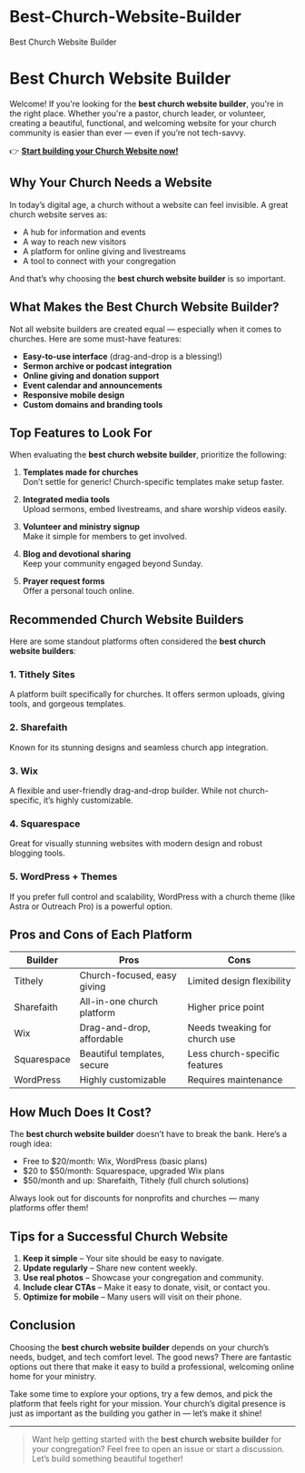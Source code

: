 # Best-Church-Website-Builder
Best Church Website Builder
# Best Church Website Builder

Welcome! If you're looking for the **best church website builder**, you're in the right place. Whether you're a pastor, church leader, or volunteer, creating a beautiful, functional, and welcoming website for your church community is easier than ever — even if you’re not tech-savvy.

👉 [**Start building your Church Website now!**](https://free.thefinds.biz/?utm_medium=e419e4d4e57d17f163ee4e72b59be1bc3350fc9a&utm_campaign=Global)

## Why Your Church Needs a Website

In today’s digital age, a church without a website can feel invisible. A great church website serves as:

- A hub for information and events
- A way to reach new visitors
- A platform for online giving and livestreams
- A tool to connect with your congregation

And that’s why choosing the **best church website builder** is so important.

## What Makes the Best Church Website Builder?

Not all website builders are created equal — especially when it comes to churches. Here are some must-have features:

- **Easy-to-use interface** (drag-and-drop is a blessing!)
- **Sermon archive or podcast integration**
- **Online giving and donation support**
- **Event calendar and announcements**
- **Responsive mobile design**
- **Custom domains and branding tools**

## Top Features to Look For

When evaluating the **best church website builder**, prioritize the following:

1. **Templates made for churches**  
   Don’t settle for generic! Church-specific templates make setup faster.

2. **Integrated media tools**  
   Upload sermons, embed livestreams, and share worship videos easily.

3. **Volunteer and ministry signup**  
   Make it simple for members to get involved.

4. **Blog and devotional sharing**  
   Keep your community engaged beyond Sunday.

5. **Prayer request forms**  
   Offer a personal touch online.

## Recommended Church Website Builders

Here are some standout platforms often considered the **best church website builders**:

### 1. **Tithely Sites**
A platform built specifically for churches. It offers sermon uploads, giving tools, and gorgeous templates.

### 2. **Sharefaith**
Known for its stunning designs and seamless church app integration.

### 3. **Wix**
A flexible and user-friendly drag-and-drop builder. While not church-specific, it’s highly customizable.

### 4. **Squarespace**
Great for visually stunning websites with modern design and robust blogging tools.

### 5. **WordPress + Themes**
If you prefer full control and scalability, WordPress with a church theme (like Astra or Outreach Pro) is a powerful option.

## Pros and Cons of Each Platform

| Builder       | Pros                              | Cons                         |
|---------------|-----------------------------------|------------------------------|
| Tithely       | Church-focused, easy giving       | Limited design flexibility   |
| Sharefaith    | All-in-one church platform        | Higher price point           |
| Wix           | Drag-and-drop, affordable         | Needs tweaking for church use|
| Squarespace   | Beautiful templates, secure       | Less church-specific features|
| WordPress     | Highly customizable               | Requires maintenance         |

## How Much Does It Cost?

The **best church website builder** doesn’t have to break the bank. Here’s a rough idea:

- Free to $20/month: Wix, WordPress (basic plans)
- $20 to $50/month: Squarespace, upgraded Wix plans
- $50/month and up: Sharefaith, Tithely (full church solutions)

Always look out for discounts for nonprofits and churches — many platforms offer them!

## Tips for a Successful Church Website

1. **Keep it simple** – Your site should be easy to navigate.
2. **Update regularly** – Share new content weekly.
3. **Use real photos** – Showcase your congregation and community.
4. **Include clear CTAs** – Make it easy to donate, visit, or contact you.
5. **Optimize for mobile** – Many users will visit on their phone.

## Conclusion

Choosing the **best church website builder** depends on your church’s needs, budget, and tech comfort level. The good news? There are fantastic options out there that make it easy to build a professional, welcoming online home for your ministry.

Take some time to explore your options, try a few demos, and pick the platform that feels right for your mission. Your church’s digital presence is just as important as the building you gather in — let’s make it shine!

---

> Want help getting started with the **best church website builder** for your congregation? Feel free to open an issue or start a discussion. Let’s build something beautiful together!

